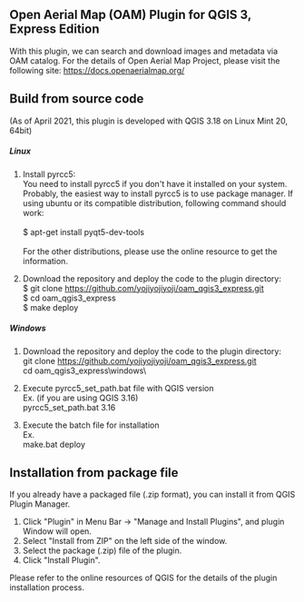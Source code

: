 ## Open Aerial Map (OAM) Plugin for QGIS 3, Express Edition

With this plugin, we can search and download images and metadata via OAM catalog. For the details of Open Aerial Map Project, please visit the following site:
https://docs.openaerialmap.org/

## Build from source code
(As of April 2021, this plugin is developed with QGIS 3.18 on Linux Mint 20, 64bit)

##### Linux
1. Install pyrcc5:<br />
You need to install pyrcc5 if you don't have it installed on your system. Probably, the easiest way to install pyrcc5 is to use package manager. If using ubuntu or its compatible distribution, following command should work:<br /><br />
$ apt-get install pyqt5-dev-tools<br /><br />
For the other distributions, please use the online resource to get the information.

2. Download the repository and deploy the code to the plugin directory:<br />
$ git clone https://github.com/yojiyojiyoji/oam_qgis3_express.git<br />
$ cd oam_qgis3_express<br />
$ make deploy

##### Windows
1. Download the repository and deploy the code to the plugin directory:<br />
git clone https://github.com/yojiyojiyoji/oam_qgis3_express.git<br />
cd oam_qgis3_express\windows\

2. Execute pyrcc5_set_path.bat file with QGIS version<br />
Ex. (if you are using QGIS 3.16)<br />
pyrcc5_set_path.bat 3.16

2. Execute the batch file for installation<br />
Ex.<br />
make.bat deploy


## Installation from package file
If you already have a packaged file (.zip format), you can install it from QGIS Plugin Manager.

1. Click "Plugin" in Menu Bar -> "Manage and Install Plugins", and plugin Window will open. <br />
2. Select "Install from ZIP" on the left side of the window.
3. Select the package (.zip) file of the plugin.
4. Click "Install Plugin".

Please refer to the online resources of QGIS for the details of the plugin installation process.
